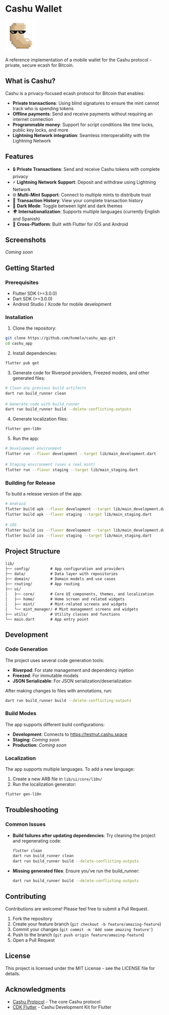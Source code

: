 # Cashu Wallet

<img src="assets/images/cashu_logo.png" alt="Cashu Logo" width="100"/>

A reference implementation of a mobile wallet for the Cashu protocol - private, secure ecash for Bitcoin.

## What is Cashu?

Cashu is a privacy-focused ecash protocol for Bitcoin that enables:

- **Private transactions**: Using blind signatures to ensure the mint cannot track who is spending tokens
- **Offline payments**: Send and receive payments without requiring an internet connection
- **Programmable money**: Support for script conditions like time locks, public key locks, and more
- **Lightning Network integration**: Seamless interoperability with the Lightning Network

## Features

- 🔒 **Private Transactions**: Send and receive Cashu tokens with complete privacy
- ⚡ **Lightning Network Support**: Deposit and withdraw using Lightning Network
- 🌐 **Multi-Mint Support**: Connect to multiple mints to distribute trust
- 🔄 **Transaction History**: View your complete transaction history
- 🌙 **Dark Mode**: Toggle between light and dark themes
- 🌍 **Internationalization**: Supports multiple languages (currently English and Spanish)
- 📱 **Cross-Platform**: Built with Flutter for iOS and Android

## Screenshots

_Coming soon_

## Getting Started

### Prerequisites

- Flutter SDK (>=3.0.0)
- Dart SDK (>=3.0.0)
- Android Studio / Xcode for mobile development

### Installation

1. Clone the repository:

```bash
git clone https://github.com/hvmelo/cashu_app.git
cd cashu_app
```

2. Install dependencies:

```bash
flutter pub get
```

3. Generate code for Riverpod providers, Freezed models, and other generated files:

```bash
# Clean any previous build artifacts
dart run build_runner clean

# Generate code with build_runner
dart run build_runner build --delete-conflicting-outputs
```

4. Generate localization files:

```bash
flutter gen-l10n
```

5. Run the app:

```bash
# Development environment
flutter run --flavor development --target lib/main_development.dart

# Staging environment (uses a real mint)
flutter run --flavor staging --target lib/main_staging.dart
```

### Building for Release

To build a release version of the app:

```bash
# Android
flutter build apk --flavor development --target lib/main_development.dart
flutter build apk --flavor staging --target lib/main_staging.dart

# iOS
flutter build ios --flavor development --target lib/main_development.dart
flutter build ios --flavor staging --target lib/main_staging.dart
```

## Project Structure

```
lib/
├── config/         # App configuration and providers
├── data/           # Data layer with repositories
├── domain/         # Domain models and use cases
├── routing/        # App routing
├── ui/
│   ├── core/       # Core UI components, themes, and localization
│   ├── home/       # Home screen and related widgets
│   ├── mint/       # Mint-related screens and widgets
│   └── mint_manager/ # Mint management screens and widgets
├── utils/          # Utility classes and functions
└── main.dart       # App entry point
```

## Development

### Code Generation

The project uses several code generation tools:

- **Riverpod**: For state management and dependency injetion
- **Freezed**: For immutable models
- **JSON Serializable**: For JSON serialization/deserialization

After making changes to files with annotations, run:

```bash
dart run build_runner build --delete-conflicting-outputs
```

### Build Modes

The app supports different build configurations:

- **Development**: Connects to https://testnut.cashu.space
- **Staging**: _Coming soon_
- **Production**: _Coming soon_

### Localization

The app supports multiple languages. To add a new language:

1. Create a new ARB file in `lib/ui/core/l10n/`
2. Run the localization generator:

```bash
flutter gen-l10n
```

## Troubleshooting

### Common Issues

- **Build failures after updating dependencies**: Try cleaning the project and regenerating code:

  ```bash
  flutter clean
  dart run build_runner clean
  dart run build_runner build --delete-conflicting-outputs
  ```

- **Missing generated files**: Ensure you've run the build_runner:
  ```bash
  dart run build_runner build --delete-conflicting-outputs
  ```

## Contributing

Contributions are welcome! Please feel free to submit a Pull Request.

1. Fork the repository
2. Create your feature branch (`git checkout -b feature/amazing-feature`)
3. Commit your changes (`git commit -m 'Add some amazing feature'`)
4. Push to the branch (`git push origin feature/amazing-feature`)
5. Open a Pull Request

## License

This project is licensed under the MIT License - see the LICENSE file for details.

## Acknowledgments

- [Cashu Protocol](https://github.com/cashubtc/cashu) - The core Cashu protocol
- [CDK Flutter](https://github.com/davidcaseria/cdk_flutter) - Cashu Development Kit for Flutter
